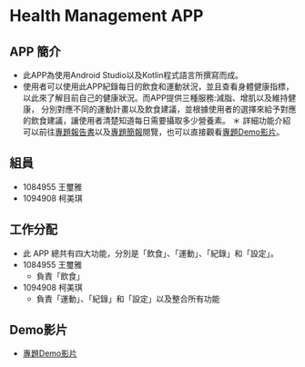 # Health Management APP
## APP 簡介
* 此APP為使用Android Studio以及Kotlin程式語言所撰寫而成。
* 使用者可以使用此APP紀錄每日的飲食和運動狀況，並且查看身體健康指標，
以此來了解目前自己的健康狀況。而APP提供三種服務:減脂、增肌以及維持健康，
分別對應不同的運動計畫以及飲食建議，並根據使用者的選擇來給予對應的飲食建議，讓使用者清楚知道每日需要攝取多少營養素。
＊ 詳細功能介紹可以前往[專題報告書](書面報告/07_健康小助手.pdf)以及[專題簡報](書面報告/07_健康小助手.pptx)閱覽，也可以直接觀看[專題Demo影片](https://www.youtube.com/watch?v=-wEaeVCfVX8)。

## 組員
* 1084955 王璽雅 
* 1094908 柯美琪

## 工作分配
* 此 APP 總共有四大功能，分別是「飲食」、「運動」、「紀錄」和「設定」。
* 1084955 王璽雅 
    * 負責「飲食」
* 1094908 柯美琪
    * 負責「運動」、「紀錄」和「設定」以及整合所有功能

## Demo影片
* [專題Demo影片](https://www.youtube.com/watch?v=-wEaeVCfVX8)